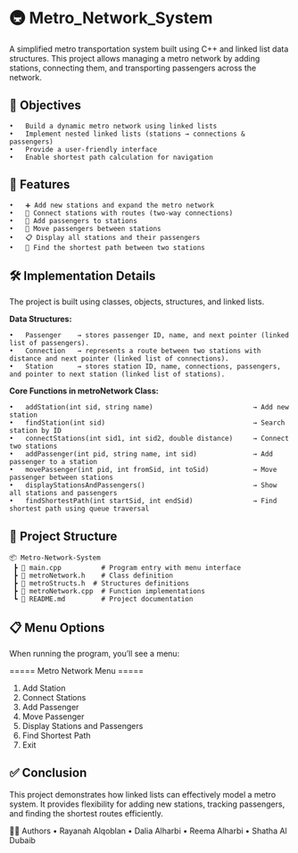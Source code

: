 # 🚇 Metro_Network_System

A simplified metro transportation system built using C++ and linked list data structures.
This project allows managing a metro network by adding stations, connecting them, and transporting passengers across the network.


## 🎯 Objectives

	•	Build a dynamic metro network using linked lists
	•	Implement nested linked lists (stations → connections & passengers)
	•	Provide a user-friendly interface
	•	Enable shortest path calculation for navigation


## 📌 Features

	•	➕ Add new stations and expand the metro network
	•	🔗 Connect stations with routes (two-way connections)
	•	👤 Add passengers to stations
	•	🚆 Move passengers between stations
	•	📋 Display all stations and their passengers
	•	🧭 Find the shortest path between two stations



## 🛠️ Implementation Details

The project is built using classes, objects, structures, and linked lists.

**Data Structures:**

	•	Passenger	 → stores passenger ID, name, and next pointer (linked list of passengers).
	•	Connection	 → represents a route between two stations with distance and next pointer (linked list of connections).
	•	Station		 → stores station ID, name, connections, passengers, and pointer to next station (linked list of stations).

**Core Functions in metroNetwork Class:**

	•	addStation(int sid, string name) 						 → Add new station
	•	findStation(int sid)									 → Search station by ID
	•	connectStations(int sid1, int sid2, double distance)	 → Connect two stations
	•	addPassenger(int pid, string name, int sid)				 → Add passenger to a station
	•	movePassenger(int pid, int fromSid, int toSid)			 → Move passenger between stations
	•	displayStationsAndPassengers()							 → Show all stations and passengers
	•	findShortestPath(int startSid, int endSid)				 → Find shortest path using queue traversal


## 📂 Project Structure
```
📦 Metro-Network-System
 ┣ 📜 main.cpp          # Program entry with menu interface
 ┣ 📜 metroNetwork.h    # Class definition
 ┣ 📜 metroStructs.h	 # Structures definitions 
 ┣ 📜 metroNetwork.cpp  # Function implementations
 ┗ 📜 README.md         # Project documentation
```
## 📋 Menu Options

When running the program, you’ll see a menu:

===== Metro Network Menu =====
1. Add Station
2. Connect Stations
3. Add Passenger
4. Move Passenger
5. Display Stations and Passengers
6. Find Shortest Path
7. Exit


## ✅ Conclusion

This project demonstrates how linked lists can effectively model a metro system.
It provides flexibility for adding new stations, tracking passengers, and finding the shortest routes efficiently.


👩‍💻 Authors
	•	Rayanah Alqoblan
	•	Dalia Alharbi
	•	Reema Alharbi
	•	Shatha Al Dubaib
